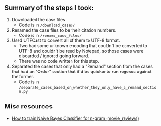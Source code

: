 


## Summary of the steps I took:
1. Downloaded the case files
   - Code is in `/download_cases/`
1. Renamed the case files to be their citation numbers.
   - Code is in `/rename_case_files/`
1. Used UTFCast to convert all of them to UTF-8 format.
   - Two had some unknown encoding that couldn't be converted to UTF-8 and couldn't be read by Notepad, so those cases 
  were discarded / ignored going forward.
   - There was no code written for this step.
1. Separated the cases that only had a "Remand" section from the cases that had an "Order" section that it'd be quicker
to run regexes against the former.
   - Code is in `/separate_cases_based_on_whether_they_only_have_a_remand_section.py`



## Misc resources

- [How to train Naive Bayes Classifier for n-gram (movie_reviews)](https://stackoverflow.com/questions/48003907/how-to-train-naive-bayes-classifier-for-n-gram-movie-reviews)

